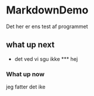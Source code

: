 # MarkdownDemo

Det her er ens test af programmet 

## what up next
  * det ved vi sgu ikke
    *** hej

### What up now 

jeg fatter det ike
